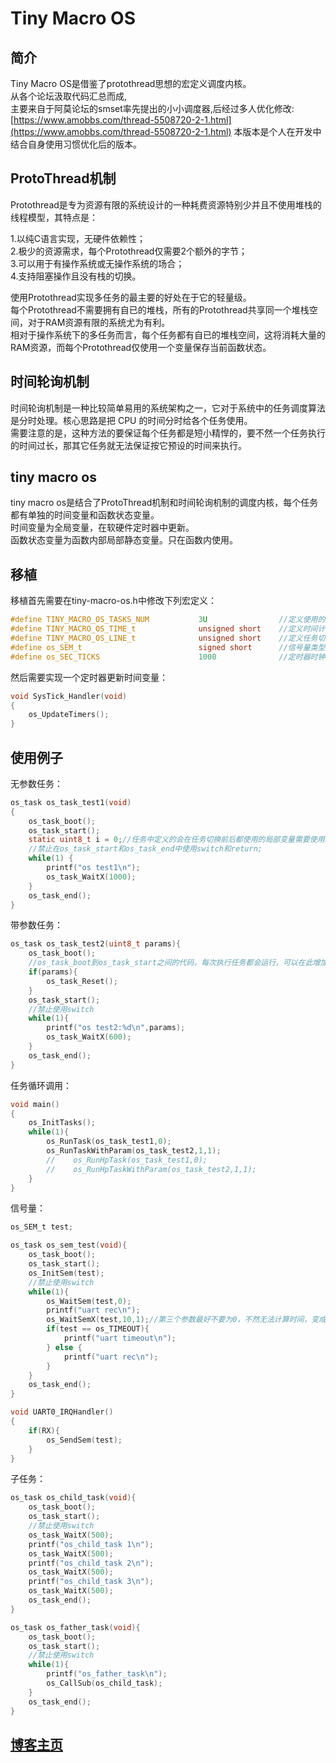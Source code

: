 # Tiny Macro OS

## 简介

Tiny Macro OS是借鉴了protothread思想的宏定义调度内核。  
从各个论坛汲取代码汇总而成,  
主要来自于阿莫论坛的smset率先提出的小小调度器,后经过多人优化修改:  
[https://www.amobbs.com/thread-5508720-2-1.html](https://www.amobbs.com/thread-5508720-2-1.html)
本版本是个人在开发中结合自身使用习惯优化后的版本。

## ProtoThread机制

Protothread是专为资源有限的系统设计的一种耗费资源特别少并且不使用堆栈的线程模型，其特点是：

1.以纯C语言实现，无硬件依赖性；  
2.极少的资源需求，每个Protothread仅需要2个额外的字节；  
3.可以用于有操作系统或无操作系统的场合；  
4.支持阻塞操作且没有栈的切换。

使用Protothread实现多任务的最主要的好处在于它的轻量级。  
每个Protothread不需要拥有自已的堆栈，所有的Protothread共享同一个堆栈空间，对于RAM资源有限的系统尤为有利。  
相对于操作系统下的多任务而言，每个任务都有自已的堆栈空间，这将消耗大量的RAM资源，而每个Protothread仅使用一个变量保存当前函数状态。  

## 时间轮询机制

时间轮询机制是一种比较简单易用的系统架构之一，它对于系统中的任务调度算法是分时处理。核心思路是把 CPU 的时间分时给各个任务使用。  
需要注意的是，这种方法的要保证每个任务都是短小精悍的，要不然一个任务执行的时间过长，那其它任务就无法保证按它预设的时间来执行。  

## tiny macro os

tiny macro os是结合了ProtoThread机制和时间轮询机制的调度内核，每个任务都有单独的时间变量和函数状态变量。  
时间变量为全局变量，在软硬件定时器中更新。  
函数状态变量为函数内部局部静态变量。只在函数内使用。  

## 移植

移植首先需要在tiny-macro-os.h中修改下列宏定义：

```c
#define TINY_MACRO_OS_TASKS_NUM           3U                //定义使用的主任务数量，最大255个任务
#define TINY_MACRO_OS_TIME_t              unsigned short    //定义时间计数变量的类型，根据最长延迟修改
#define TINY_MACRO_OS_LINE_t              unsigned short    //定义任务切换记录变量的类型，根据最大函数占用行数修改
#define os_SEM_t                          signed short      //信号量类型声明，必须为signed类型
#define os_SEC_TICKS                      1000              //定时器时钟更新频率，每秒钟多少个ticks
```

然后需要实现一个定时器更新时间变量：

```c
void SysTick_Handler(void)
{
    os_UpdateTimers();
}
```

## 使用例子

无参数任务：

```c
os_task os_task_test1(void)
{
    os_task_boot();
    os_task_start();
    static uint8_t i = 0;//任务中定义的会在任务切换前后都使用的局部变量需要使用static定义，不然变量会丢失
    //禁止在os_task_start和os_task_end中使用switch和return;
    while(1) {
        printf("os test1\n");
        os_task_WaitX(1000);
    }
    os_task_end();
}
```

带参数任务：

```c
os_task os_task_test2(uint8_t params){
    os_task_boot();
    //os_task_boot到os_task_start之间的代码，每次执行任务都会运行，可以在此增加任务复位等功能退出下面正在等待中的小任务
    if(params){
        os_task_Reset();
    }
    os_task_start();
    //禁止使用switch
    while(1){
        printf("os test2:%d\n",params);
        os_task_WaitX(600);
    }
    os_task_end();
}
```

任务循环调用：

```c
void main()
{
    os_InitTasks();
    while(1){
        os_RunTask(os_task_test1,0);
        os_RunTaskWithParam(os_task_test2,1,1);
        //    os_RunHpTask(os_task_test1,0);
        //    os_RunHpTaskWithParam(os_task_test2,1,1);
    }
}
```

信号量：

```c
os_SEM_t test;

os_task os_sem_test(void){
    os_task_boot();
    os_task_start();
    os_InitSem(test);
    //禁止使用switch
    while(1){
        os_WaitSem(test,0);
        printf("uart rec\n");
        os_WaitSemX(test,10,1);//第三个参数最好不要为0，不然无法计算时间，变成看这个任务运行几次了。
        if(test == os_TIMEOUT){
            printf("uart timeout\n");
        } else {
            printf("uart rec\n");
        }
    }
    os_task_end();
}

void UART0_IRQHandler()
{
    if(RX){
        os_SendSem(test);
    }
}
```

子任务：

```c
os_task os_child_task(void){
    os_task_boot();
    os_task_start();
    //禁止使用switch
    os_task_WaitX(500);
    printf("os_child_task 1\n");
    os_task_WaitX(500);
    printf("os_child_task 2\n");
    os_task_WaitX(500);
    printf("os_child_task 3\n");
    os_task_WaitX(500);
    os_task_end();
}

os_task os_father_task(void){
    os_task_boot();
    os_task_start();
    //禁止使用switch
    while(1){
        printf("os_father_task\n");
        os_CallSub(os_child_task);
    }
    os_task_end();
}
```

## [博客主页](https://blog.maxiang.vip/)
